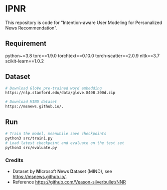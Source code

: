 # IPNR
This repository is code for "Intention-aware User Modeling for Personalized News Recommendation".

## Requirement

python~=3.8
torc==1.9.0
torchtext==0.10.0
torch-scatter==2.0.9
nltk==3.7
scikit-learn==1.0.2

## Dataset

```bash
# Download GloVe pre-trained word embedding
https://nlp.stanford.edu/data/glove.840B.300d.zip

# Download MIND dataset
https://msnews.github.io/.
```

## Run

```bash
# Train the model, meanwhile save checkpoints
python3 src/train1.py
# Load latest checkpoint and evaluate on the test set
python3 src/evaluate.py
```

### Credits

- Dataset by **MI**crosoft **N**ews **D**ataset (MIND), see <https://msnews.github.io/>.
- Reference https://github.com/Veason-silverbullet/NNR
